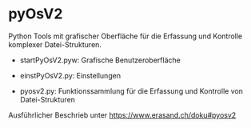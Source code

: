 # pyOsV2
Python Tools mit grafischer Oberfläche für die Erfassung und Kontrolle komplexer Datei-Strukturen.

- startPyOsV2.pyw: Grafische Benutzeroberfläche

- einstPyOsV2.py: Einstellungen

- pyosv2.py: Funktionssammlung für die Erfassung und Kontrolle von Datei-Strukturen

Ausführlicher Beschrieb unter <https://www.erasand.ch/doku#pyosv2>
